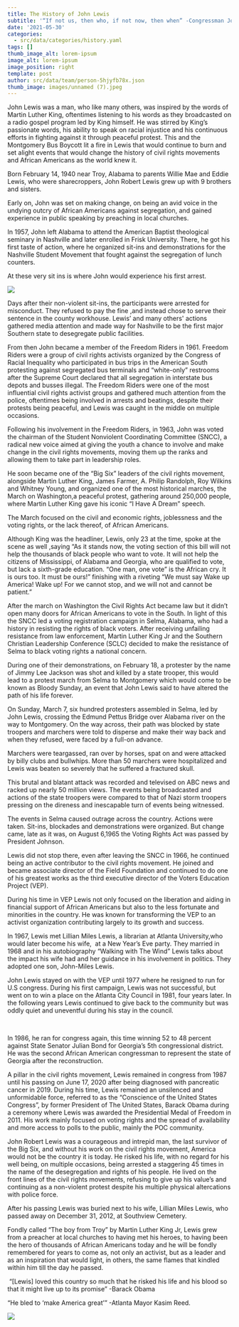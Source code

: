 ```yaml
---
title: The History of John Lewis
subtitle: '“If not us, then who, if not now, then when” -Congressman John Robert Lewis.'
date: '2021-05-30'
categories:
  - src/data/categories/history.yaml
tags: []
thumb_image_alt: lorem-ipsum
image_alt: lorem-ipsum
image_position: right
template: post
author: src/data/team/person-5hjyfb78x.json
thumb_image: images/unnamed (7).jpeg
---
```

John Lewis was a man, who like many others, was inspired by the words of Martin Luther King, oftentimes listening to his words as they broadcasted on a radio gospel program led by King himself. He was stirred by King’s passionate words, his ability to speak on racial injustice and his continuous efforts in fighting against it through peaceful protest. This and the Montgomery Bus Boycott lit a fire in Lewis that would continue to burn and set alight events that would change the history of civil rights movements and African Americans as the world knew it.


Born February 14, 1940 near Troy, Alabama to parents Willie Mae and Eddie Lewis, who were sharecroppers, John Robert Lewis grew up with 9 brothers and sisters.

Early on, John was set on making change, on being an avid voice in the undying outcry of African Americans against segregation, and gained experience in public speaking by preaching in local churches.

In 1957, John left Alabama to attend the American Baptist theological seminary in Nashville and later enrolled in Frisk University. There, he got his first taste of action, where he organized sit-ins and demonstrations for the Nashville Student Movement that fought against the segregation of lunch counters.

At these very sit ins is where John would experience his first arrest. 

![](https://lh6.googleusercontent.com/C1PEAiyUSz_oJ97aNqDjFs3DZpXA6mZcWW6zyi0IiyYpSLzEcepcWsHzFDjBHEeAuEEsDEWk9WAUMVc_EQoFcBNkKHvzruxzOS-jas66tSp9xY6Zfj0wYvsvBVpEo1kYzCBVQ1BQ)

Days after their non-violent sit-ins, the participants were arrested for misconduct. They refused to pay the fine ,and instead chose to serve their sentence in the county workhouse. Lewis’ and many others' actions gathered media attention and made way for Nashville to be the first major Southern state to desegregate public facilities.

From then John became a member of the Freedom Riders in 1961. Freedom Riders were a group of civil rights activists organized by the Congress of Racial Inequality who participated in bus trips in the American South protesting against segregated bus terminals and “white-only” restrooms after the Supreme Court declared that all segregation in interstate bus depots and busses illegal. The Freedom Riders were one of the most influential civil rights activist groups and gathered much attention from the police, oftentimes being involved in arrests and beatings, despite their protests being peaceful, and Lewis was caught in the middle on multiple occasions.

Following his involvement in the Freedom Riders, in 1963, John was voted the chairman of the Student Nonviolent Coordinating Committee (SNCC), a radical new voice aimed at giving the youth a chance to involve and make change in the civil rights movements, moving them up the ranks and allowing them to take part in leadership roles.

He soon became one of the “Big Six” leaders of the civil rights movement, alongside Martin Luther King, James Farmer, A. Philip Randolph, Roy Wilkins and Whitney Young, and organized one of the most historical marches, the March on Washington,a peaceful protest, gathering around 250,000 people, where Martin Luther King gave his iconic “I Have A Dream” speech. 

The March focused on the civil and economic rights, joblessness and the voting rights, or the lack thereof, of African Americans.

Although King was the headliner, Lewis, only 23 at the time, spoke at the scene as well ,saying “As it stands now, the voting section of this bill will not help the thousands of black people who want to vote. It will not help the citizens of Mississippi, of Alabama and Georgia, who are qualified to vote, but lack a sixth-grade education. “One man, one vote” is the African cry. It is ours too. It must be ours!” finishing with a riveting “We must say Wake up America! Wake up! For we cannot stop, and we will not and cannot be patient.”

After the march on Washington the Civil Rights Act became law but it didn’t open many doors for African Americans to vote in the South. In light of this the SNCC led a voting registration campaign in Selma, Alabama, who had a history in resisting the rights of black voters. After receiving unfailing resistance from law enforcement, Martin Luther King Jr and the Southern Christian Leadership Conference (SCLC) decided to make the resistance of Selma to black voting rights a national concern.

During one of their demonstrations, on February 18, a protester by the name of Jimmy Lee Jackson was shot and killed by a state trooper, this would lead to a protest march from Selma to Montgomery which would come to be known as Bloody Sunday, an event that John Lewis said to have altered the path of his life forever.

On Sunday, March 7, six hundred protesters assembled in Selma, led by John Lewis, crossing the Edmund Pettus Bridge over Alabama river on the way to Montgomery. On the way across, their path was blocked by state troopers and marchers were told to disperse and make their way back and when they refused, were faced by a full-on advance.

Marchers were teargassed, ran over by horses, spat on and were attacked by billy clubs and bullwhips. More than 50 marchers were hospitalized and Lewis was beaten so severely that he suffered a fractured skull.

This brutal and blatant attack was recorded and televised on ABC news and racked up nearly 50 million views. The events being broadcasted and actions of the state troopers were compared to that of Nazi storm troopers pressing on the direness and inescapable turn of events being witnessed.

The events in Selma caused outrage across the country. Actions were taken. Sit-ins, blockades and demonstrations were organized. But change came, late as it was, on August 6,1965 the Voting Rights Act was passed by President Johnson.

Lewis did not stop there, even after leaving the SNCC in 1966, he continued being an active contributor to the civil rights movement. He joined and became associate director of the Field Foundation and continued to do one of his greatest works as the third executive director of the Voters Education Project (VEP).

During his time in VEP Lewis not only focused on the liberation and aiding in financial support of African Americans but also to the less fortunate and minorities in the country. He was known for transforming the VEP to an activist organization contributing largely to its growth and success.

In 1967, Lewis met Lillian Miles Lewis, a librarian at Atlanta University,who would later become his wife,  at a New Year’s Eve party. They married in 1968 and in his autobiography “Walking with The Wind” Lewis talks about the impact his wife had and her guidance in his involvement in politics. They adopted one son, John-Miles Lewis.

John Lewis stayed on with the VEP until 1977 where he resigned to run for U.S congress. During his first campaign, Lewis was not successful, but went on to win a place on the Atlanta City Council in 1981, four years later. In the following years Lewis continued to give back to the community but was oddly quiet and uneventful during his stay in the council.

 

In 1986, he ran for congress again, this time winning 52 to 48 percent against State Senator Julian Bond for Georgia’s 5th congressional district. He was the second African American congressman to represent the state of Georgia after the reconstruction.

A pillar in the civil rights movement, Lewis remained in congress from 1987 until his passing on June 17, 2020 after being diagnosed with pancreatic cancer in 2019. During his time, Lewis remained an unsilenced and unformidable force, referred to as the “Conscience of the United States Congress”, by former President of The United States, Barack Obama during a ceremony where Lewis was awarded the Presidential Medal of Freedom in 2011. His work mainly focused on voting rights and the spread of availability and more access to polls to the public, mainly the POC community.

John Robert Lewis was a courageous and intrepid man, the last survivor of the Big Six, and without his work on the civil rights movement, America would not be the country it is today. He risked his life, with no regard for his well being, on multiple occasions, being arrested a staggering 45 times in the name of the desegregation and rights of his people. He lived on the front lines of the civil rights movements, refusing to give up his value’s and continuing as a non-violent protest despite his multiple physical altercations with police force.

After his passing Lewis was buried next to his wife, Lillian Miles Lewis, who passed away on December 31, 2012, at Southview Cemetery.

Fondly called “The boy from Troy” by Martin Luther King Jr, Lewis grew from a preacher at local churches to having met his heroes, to having been the hero of thousands of African Americans today and he will be fondly remembered for years to come as, not only an activist, but as a leader and as an inspiration that would light, in others, the same flames that kindled within him till the day he passed.

 “\[Lewis] loved this country so much that he risked his life and his blood so that it might live up to its promise” -Barack Obama

“He bled to ‘make America great’” -Atlanta Mayor Kasim Reed.

![](https://lh3.googleusercontent.com/nNWK5XbakJH_zB7d-z8f9x14DCQb_zHj7l6R1WmbHGrACU5vm8IoPZd9OCnnS_Q4NAClDUXqnLAFL6uIpw-P4eSKJOKJzoXU6SIwlHMP\_7RNImZ9FwYTO9CnYz0G5NpmuhOxRl7Y)
